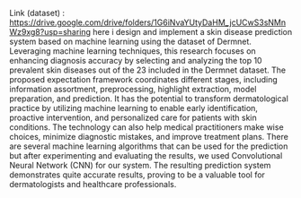 Link (dataset)  : https://drive.google.com/drive/folders/1G6iNvaYUtyDaHM_jcUCwS3sNMnWz9xg8?usp=sharing
here i design and implement a skin disease prediction system based on machine learning using the dataset of Dermnet.
Leveraging machine learning techniques, this research focuses on enhancing diagnosis accuracy by selecting and analyzing the top 10 prevalent skin diseases out of the 23 included in the Dermnet dataset. 
The proposed expectation framework coordinates different stages, including information assortment, preprocessing, highlight extraction, model preparation, and prediction.
It has the potential to transform dermatological practice by utilizing machine learning to enable early identification, proactive intervention, and personalized care for patients with skin conditions. 
The technology can also help medical practitioners make wise choices, minimize diagnostic mistakes, and improve treatment plans. 
There are several machine learning algorithms that can be used for the prediction but after experimenting and evaluating the results, we used Convolutional Neural Network (CNN) for our system. 
The resulting prediction system demonstrates quite accurate results, proving to be a valuable tool for dermatologists and healthcare professionals. 
